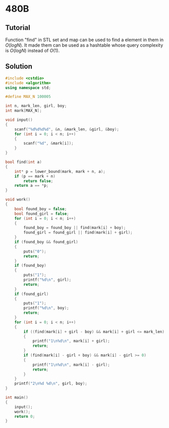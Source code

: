 # 480B

## Tutorial
Function "find" in STL set and map can be used to find a element in them in $O(logN)$. It made them can be used as a hashtable whose query complexity is $O(logN)$ instead of $O(1)$.

## Solution  
```cpp
#include <cstdio>
#include <algorithm>
using namespace std;

#define MAX_N 100005

int n, mark_len, girl, boy;
int mark[MAX_N];

void input()
{
	scanf("%d%d%d%d", &n, &mark_len, &girl, &boy);
	for (int i = 0; i < n; i++)
	{
		scanf("%d", &mark[i]);
	}
}

bool find(int a)
{
	int* p = lower_bound(mark, mark + n, a);
	if (p == mark + n)
		return false;
	return a == *p;
}

void work()
{
	bool found_boy = false;
	bool found_girl = false;
	for (int i = 0; i < n; i++)
	{
		found_boy = found_boy || find(mark[i] + boy);
		found_girl = found_girl || find(mark[i] + girl);
	}
	if (found_boy && found_girl)
	{
		puts("0");
		return;
	}
	if (found_boy)
	{
		puts("1");
		printf("%d\n", girl);
		return;
	}
	if (found_girl)
	{
		puts("1");
		printf("%d\n", boy);
		return;
	}
	for (int i = 0; i < n; i++)
	{
		if ((find(mark[i] + girl - boy) && mark[i] + girl <= mark_len) || find(mark[i] + girl + boy))
		{
			printf("1\n%d\n", mark[i] + girl);
			return;
		}
		if (find(mark[i] - girl + boy) && mark[i] - girl >= 0)
		{
			printf("1\n%d\n", mark[i] - girl);
			return;
		}
	}
	printf("2\n%d %d\n", girl, boy);
}

int main()
{
	input();
	work();
	return 0;
}
```
